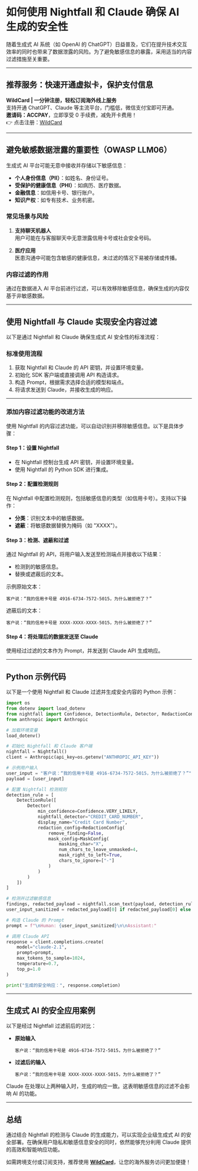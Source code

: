 
# 如何使用 Nightfall 和 Claude 确保 AI 生成的安全性

随着生成式 AI 系统（如 OpenAI 的 ChatGPT）日益普及，它们在提升技术交互效率的同时也带来了数据泄露的风险。为了避免敏感信息的暴露，采用适当的内容过滤措施至关重要。

---

## 推荐服务：快速开通虚拟卡，保护支付信息

**WildCard | 一分钟注册，轻松订阅海外线上服务**  
支持开通 ChatGPT、Claude 等主流平台，门槛低，微信支付宝即可开通。  
**邀请码：ACCPAY**，立即享受 0 手续费，减免开卡费用！  
👉 点击注册：[WildCard](https://bit.ly/bewildcard)

---

## 避免敏感数据泄露的重要性（OWASP LLM06）

生成式 AI 平台可能无意中接收并存储以下敏感信息：

- **个人身份信息（PII）**：如姓名、身份证号。
- **受保护的健康信息（PHI）**：如病历、医疗数据。
- **金融信息**：如信用卡号、银行账户。
- **知识产权**：如专有技术、业务机密。

### 常见场景与风险

1. **支持聊天机器人**  
   用户可能在与客服聊天中无意泄露信用卡号或社会安全号码。

2. **医疗应用**  
   医患沟通中可能包含敏感的健康信息，未过滤的情况下易被存储或传播。

### 内容过滤的作用

通过在数据进入 AI 平台前进行过滤，可以有效移除敏感信息，确保生成的内容仅基于非敏感数据。

---

## 使用 Nightfall 与 Claude 实现安全内容过滤

以下是通过 Nightfall 和 Claude 确保生成式 AI 安全性的标准流程：

### 标准使用流程

1. 获取 Nightfall 和 Claude 的 API 密钥，并设置环境变量。
2. 初始化 SDK 客户端或直接调用 API 构造请求。
3. 构造 Prompt，根据需求选择合适的模型和端点。
4. 将请求发送到 Claude，并接收生成的响应。

---

### 添加内容过滤功能的改进方法

使用 Nightfall 的内容过滤功能，可以自动识别并移除敏感信息。以下是具体步骤：

#### **Step 1：设置 Nightfall**

- 在 Nightfall 控制台生成 API 密钥，并设置环境变量。
- 使用 Nightfall 的 Python SDK 进行集成。

#### **Step 2：配置检测规则**

在 Nightfall 中配置检测规则，包括敏感信息的类型（如信用卡号）。支持以下操作：

- **分类**：识别文本中的敏感数据。
- **遮蔽**：将敏感数据替换为掩码（如 "XXXX"）。

#### **Step 3：检测、遮蔽和过滤**

通过 Nightfall 的 API，将用户输入发送至检测端点并接收以下结果：

- 检测到的敏感信息。
- 替换或遮蔽后的文本。

示例原始文本：
```plaintext
客户说：“我的信用卡号是 4916-6734-7572-5015，为什么被拒绝了？”
```

遮蔽后的文本：
```plaintext
客户说：“我的信用卡号是 XXXX-XXXX-XXXX-5015，为什么被拒绝了？”
```

#### **Step 4：将处理后的数据发送至 Claude**

使用经过过滤的文本作为 Prompt，并发送到 Claude API 生成响应。

---

## Python 示例代码

以下是一个使用 Nightfall 和 Claude 过滤并生成安全内容的 Python 示例：

```python
import os
from dotenv import load_dotenv
from nightfall import Confidence, DetectionRule, Detector, RedactionConfig, MaskConfig, Nightfall
from anthropic import Anthropic

# 加载环境变量
load_dotenv()

# 初始化 Nightfall 和 Claude 客户端
nightfall = Nightfall()
client = Anthropic(api_key=os.getenv("ANTHROPIC_API_KEY"))

# 示例用户输入
user_input = "客户说：“我的信用卡号是 4916-6734-7572-5015，为什么被拒绝了？”"
payload = [user_input]

# 配置 Nightfall 检测规则
detection_rule = [
    DetectionRule([
        Detector(
            min_confidence=Confidence.VERY_LIKELY,
            nightfall_detector="CREDIT_CARD_NUMBER",
            display_name="Credit Card Number",
            redaction_config=RedactionConfig(
                remove_finding=False,
                mask_config=MaskConfig(
                    masking_char="X",
                    num_chars_to_leave_unmasked=4,
                    mask_right_to_left=True,
                    chars_to_ignore=["-"]
                )
            )
        )
    ])
]

# 检测并过滤敏感信息
findings, redacted_payload = nightfall.scan_text(payload, detection_rules=detection_rule)
user_input_sanitized = redacted_payload[0] if redacted_payload[0] else payload[0]

# 构造 Claude 的 Prompt
prompt = f"\nHuman: {user_input_sanitized}\n\nAssistant:"

# 调用 Claude API
response = client.completions.create(
    model="claude-2.1",
    prompt=prompt,
    max_tokens_to_sample=1024,
    temperature=0.7,
    top_p=1.0
)

print("生成的安全响应：", response.completion)
```

---

## 生成式 AI 的安全应用案例

以下是经过 Nightfall 过滤前后的对比：

- **原始输入**  
  ```plaintext
  客户说：“我的信用卡号是 4916-6734-7572-5015，为什么被拒绝了？”
  ```

- **过滤后的输入**  
  ```plaintext
  客户说：“我的信用卡号是 XXXX-XXXX-XXXX-5015，为什么被拒绝了？”
  ```

Claude 在处理以上两种输入时，生成的响应一致。这表明敏感信息的过滤不会影响 AI 的功能。

---

## 总结

通过结合 Nightfall 的检测与 Claude 的生成能力，可以实现企业级生成式 AI 的安全部署。在确保用户隐私和敏感信息安全的同时，依然能够充分利用 Claude 提供的高效和智能响应功能。

如需跨境支付或订阅支持，推荐使用 **[WildCard](https://bit.ly/bewildcard)**，让您的海外服务访问更加便捷！
